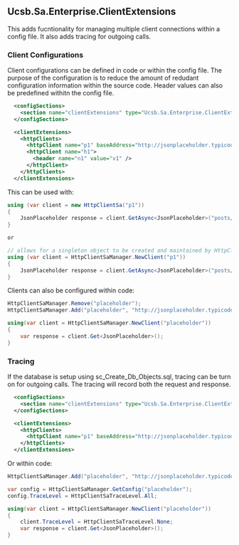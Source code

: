 ## Ucsb.Sa.Enterprise.ClientExtensions

This adds fucntionality for managing multiple client connections within
a config file. It also adds tracing for outgoing calls.

### Client Configurations

Client configurations can be defined in code or within the config file. The purpose of the configuration is to reduce the
amount of redudant configuration information within the source code. Header values can also be predefined withitn the config
file.

```xml
  <configSections>
    <section name="clientExtensions" type="Ucsb.Sa.Enterprise.ClientExtensions.Configuration.ClientExtensionsConfigurationSection,Ucsb.Sa.Enterprise.ClientExtensions" />
  </configSections>

  <clientExtensions>
    <httpClients>
      <httpClient name="p1" baseAddress="http://jsonplaceholder.typicode.com" traceLevel="All|None" />
      <httpClient name="h1">
        <header name="n1" value="v1" />
      </httpClient>
    </httpClients>
  </clientExtensions>
```

This can be used with:
```csharp
using (var client = new HttpClientSa("p1"))
{
	JsonPlaceholder response = client.GetAsync<JsonPlaceholder>("posts/100").Result;
}

or

// allows for a singleton object to be created and maintained by HttpClientSaManager
using (var client = HttpClientSaManager.NewClient("p1"))
{
	JsonPlaceholder response = client.GetAsync<JsonPlaceholder>("posts/100").Result;
}
```

Clients can also be configured within code:
```csharp
HttpClientSaManager.Remove("placeholder");
HttpClientSaManager.Add("placeholder", "http://jsonplaceholder.typicode.com/posts/100");

using(var client = HttpClientSaManager.NewClient("placeholder"))
{
	var response = client.Get<JsonPlaceholder>();
}
```


### Tracing

If the database is setup using sc_Create_Db_Objects.sql, tracing can be turn on for outgoing calls.
The tracing will record both the request and response.

```xml
  <configSections>
    <section name="clientExtensions" type="Ucsb.Sa.Enterprise.ClientExtensions.Configuration.ClientExtensionsConfigurationSection,Ucsb.Sa.Enterprise.ClientExtensions" />
  </configSections>

  <clientExtensions>
    <httpClients>
      <httpClient name="p1" baseAddress="http://jsonplaceholder.typicode.com" traceLevel="All|None" />
    </httpClients>
  </clientExtensions>
```

Or within code:
```csharp
HttpClientSaManager.Add("placeholder", "http://jsonplaceholder.typicode.com/posts/100");

var config = HttpClientSaManager.GetConfig("placeholder");
config.TraceLevel = HttpClientSaTraceLevel.All;

using(var client = HttpClientSaManager.NewClient("placeholder"))
{
	client.TraceLevel = HttpClientSaTraceLevel.None;
	var response = client.Get<JsonPlaceholder>();
}
```
